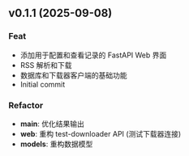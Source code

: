 ## v0.1.1 (2025-09-08)

### Feat

- 添加用于配置和查看记录的 FastAPI Web 界面
- RSS 解析和下载
- 数据库和下载器客户端的基础功能
- Initial commit

### Refactor

- **main**: 优化结果输出
- **web**: 重构 test-downloader API (测试下载器连接)
- **models**: 重构数据模型
